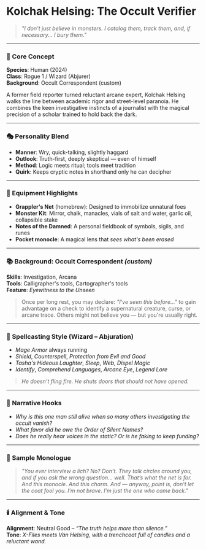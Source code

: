 # Kolchak Helsing: The Occult Verifier
> *"I don't just believe in monsters. I catalog them, track them, and, if necessary... I bury them."*

---

### 🧠 Core Concept
**Species**: Human (2024)  
**Class**: Rogue 1 / Wizard (Abjurer)  
**Background**: Occult Correspondent (custom)

A former field reporter turned reluctant arcane expert, Kolchak Helsing walks the line between academic rigor and street-level paranoia. He combines the keen investigative instincts of a journalist with the magical precision of a scholar trained to hold back the dark.

---

### 🎭 Personality Blend
- **Manner**: Wry, quick-talking, slightly haggard  
- **Outlook**: Truth-first, deeply skeptical — even of himself  
- **Method**: Logic meets ritual; tools meet tradition  
- **Quirk**: Keeps cryptic notes in shorthand only he can decipher

---

### 🧷 Equipment Highlights
- **Grappler's Net** (homebrew): Designed to immobilize unnatural foes  
- **Monster Kit**: Mirror, chalk, manacles, vials of salt and water, garlic oil, collapsible stake  
- **Notes of the Damned**: A personal fieldbook of symbols, sigils, and runes  
- **Pocket monocle**: A magical lens that *sees what's been erased*

---

### 📚 Background: Occult Correspondent *(custom)*
**Skills**: Investigation, Arcana  
**Tools**: Calligrapher's tools, Cartographer's tools  
**Feature**: *Eyewitness to the Unseen*  
> Once per long rest, you may declare: *"I've seen this before..."* to gain advantage on a check to identify a supernatural creature, curse, or arcane trace. Others might not believe you — but you're usually right.

---

### 🧪 Spellcasting Style (Wizard – Abjuration)
- *Mage Armor* always running  
- *Shield*, *Counterspell*, *Protection from Evil and Good*  
- *Tasha's Hideous Laughter*, *Sleep*, *Web*, *Dispel Magic*  
- *Identify*, *Comprehend Languages*, *Arcane Eye*, *Legend Lore*

> *He doesn’t fling fire. He shuts doors that should not have opened.*

---

### 🧭 Narrative Hooks
- *Why is this one man still alive when so many others investigating the occult vanish?*  
- *What favor did he owe the Order of Silent Names?*  
- *Does he really hear voices in the static? Or is he faking to keep funding?*

---

### 🎤 Sample Monologue
> *"You ever interview a lich? No? Don’t. They talk circles around you, and if you ask the wrong question... well. That’s what the net is for. And this monocle. And this charm. And — anyway, point is, don't let the coat fool you. I’m not brave. I’m just the one who came back."*

---

### 🕯️ Alignment & Tone
**Alignment**: Neutral Good – *“The truth helps more than silence.”*  
**Tone**: *X-Files meets Van Helsing, with a trenchcoat full of candles and a reluctant wand.*
